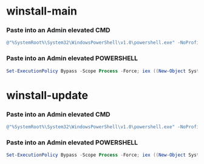 # winstall-main

### Paste into an Admin elevated CMD

```powershell
@"%SystemRoot%\System32\WindowsPowerShell\v1.0\powershell.exe" -NoProfile -InputFormat None -ExecutionPolicy Bypass -Command "iex ((New-Object System.Net.WebClient).DownloadString('https://raw.githubusercontent.com/Ad3t0/windows/master/powershell-core/winstall-main.ps1'))"
```

### Paste into an Admin elevated POWERSHELL

```powershell
Set-ExecutionPolicy Bypass -Scope Process -Force; iex ((New-Object System.Net.WebClient).DownloadString('https://raw.githubusercontent.com/Ad3t0/windows/master/powershell-core/winstall-main.ps1'))
```




# winstall-update

### Paste into an Admin elevated CMD

```powershell
@"%SystemRoot%\System32\WindowsPowerShell\v1.0\powershell.exe" -NoProfile -InputFormat None -ExecutionPolicy Bypass -Command "iex ((New-Object System.Net.WebClient).DownloadString('https://raw.githubusercontent.com/Ad3t0/windows/master/powershell-core/winstall-update.ps1'))"
```

### Paste into an Admin elevated POWERSHELL

```powershell
Set-ExecutionPolicy Bypass -Scope Process -Force; iex ((New-Object System.Net.WebClient).DownloadString('https://raw.githubusercontent.com/Ad3t0/windows/master/powershell-core/winstall-update.ps1'))
```
